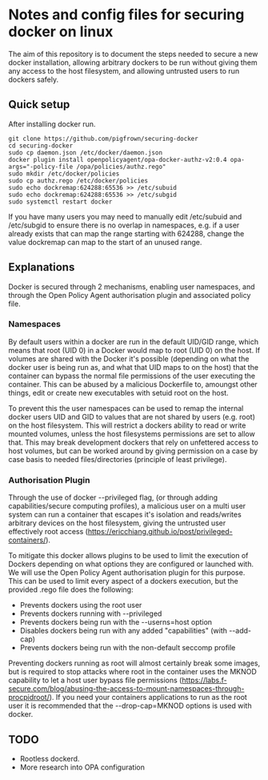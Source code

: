 # Notes and config files for securing docker on linux

The aim of this repository is to document the steps needed to secure a new docker installation, allowing arbitrary dockers to be run without giving them any access to the host filesystem, and allowing untrusted users to run dockers safely.


## Quick setup

After installing docker run. 

```
git clone https://github.com/pigfrown/securing-docker
cd securing-docker
sudo cp daemon.json /etc/docker/daemon.json
docker plugin install openpolicyagent/opa-docker-authz-v2:0.4 opa-args="-policy-file /opa/policies/authz.rego"
sudo mkdir /etc/docker/policies
sudo cp authz.rego /etc/docker/policies
sudo echo dockremap:624288:65536 >> /etc/subuid
sudo echo dockremap:624288:65536 >> /etc/subgid
sudo systemctl restart docker
```
If you have many users you may need to manually edit /etc/subuid and /etc/subgid to ensure there is no overlap in namespaces, e.g. if a user already exists that can map the range starting with 624288, change the value dockremap can map to the start of an unused range.


## Explanations

Docker is secured through 2 mechanisms, enabling user namespaces, and through the Open Policy Agent authorisation plugin and associated policy file.

### Namespaces

By default users within a docker are run in the default UID/GID range, which means that root (UID 0) in a Docker would map to root (UID 0) on the host. If volumes are shared with the Docker it's possible (depending on what the docker user is being run as, and what that UID maps to on the host) that the container can bypass the normal file permissions of the user executing the container. This can be abused by a malicious Dockerfile to, amoungst other things, edit or create new executables with setuid root on the host.

To prevent this the user namespaces can be used to remap the internal docker users UID and GID to values that are not shared by users (e.g. root) on the host filesystem. This will restrict a dockers ability to  read or write mounted volumes, unless the host filesystems permissions are set to allow that. This may break development dockers that rely on unfettered access to host volumes, but can be worked around by giving permission on a case by case basis to needed files/directories (principle of least privilege).

### Authorisation Plugin

Through the use of docker --privileged flag, (or through adding capabilities/secure computing profiles), a malicious user on a multi user system can run a container that escapes it's isolation and reads/writes arbitrary devices on the host filesystem, giving the untrusted user effectively root access (https://ericchiang.github.io/post/privileged-containers/).

To mitigate this docker allows plugins to be used to limit the execution of Dockers depending on what options they are configured or launched with. We will use the Open Policy Agent authorisation plugin for this purpose. This can be used to limit every aspect of a dockers execution, but the provided .rego file does the following:

* Prevents dockers using the root user
* Prevents dockers running with --privileged 
* Prevents dockers being run with the --userns=host option
* Disables dockers being run with any added "capabilities" (with --add-cap)
* Prevents dockers being run with the non-default seccomp profile


Preventing dockers running as root will almost certainly break some images, but is required to stop attacks where root in the container uses the MKNOD capability to let a host user bypass file permissions (https://labs.f-secure.com/blog/abusing-the-access-to-mount-namespaces-through-procpidroot/). If you need your containers applications to run as the root user it is recommended that the --drop-cap=MKNOD options is used with docker.





## TODO

* Rootless dockerd.
* More research into OPA configuration
